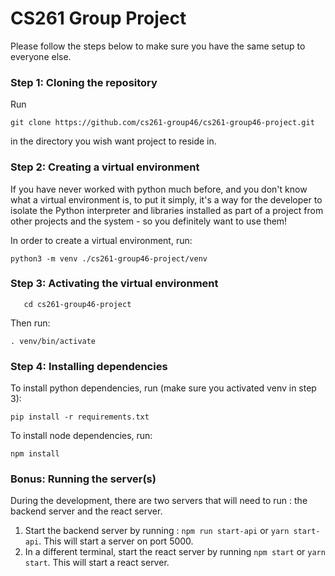 <h1>CS261 Group Project</h1>

Please follow the steps below to make 
sure you have the same setup to everyone else.

<h3>Step 1: Cloning the repository</h3>
Run 

```
git clone https://github.com/cs261-group46/cs261-group46-project.git
```

in the directory you wish want project to reside in.


<h3>Step 2: Creating a virtual environment</h3>

If you have never worked with python much before, and you don't 
know what a virtual environment is, to put it simply, 
it's a way for the developer to isolate the Python interpreter 
and libraries installed as part of a project from other projects 
and the system - so you definitely want to use them!

In order to create a virtual environment, run:

```
python3 -m venv ./cs261-group46-project/venv
```

<h3>Step 3: Activating the virtual environment</h3>

```
   cd cs261-group46-project
```

Then run:

```
. venv/bin/activate
```

<h3>Step 4: Installing dependencies</h3>
To install python dependencies, run (make sure you activated venv in step 3):

```
pip install -r requirements.txt
```

To install node dependencies, run: 

```
npm install
```

<h3>Bonus: Running the server(s)</h3>
During the development, there are two servers 
that will need to run : the backend server and the react server.

1. Start the backend server by running : `npm run start-api` or `yarn start-api`. This 
will start a server on port 5000.
2. In a different terminal, start the react server by running `npm start` or `yarn start`. This 
will start a react server.